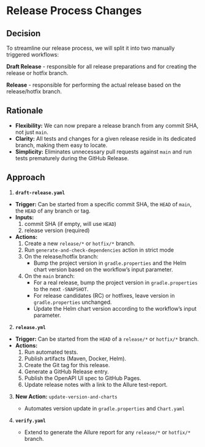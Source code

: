 # Release Process Changes

## Decision

To streamline our release process, we will split it into two manually triggered workflows:

**Draft Release** - responsible for all release preparations and for creating the release or hotfix branch.

**Release** - responsible for performing the actual release based on the release/hotfix branch.

## Rationale

- **Flexibility:** We can now prepare a release branch from any commit SHA, not just `main`.
- **Clarity:** All tests and changes for a given release reside in its dedicated branch, making them easy to locate.
- **Simplicity:** Eliminates unnecessary pull requests against `main` and run tests prematurely during the GitHub Release.


## Approach 

1. **`draft-release.yaml`**
- **Trigger:** Can be started from a specific commit SHA, the `HEAD` of `main`, the `HEAD` of any branch or tag.
- **Inputs:**
    1) commit SHA (if empty, will use `HEAD`)
    2) release version (required)
- **Actions:**
    1. Create a new `release/*` or `hotfix/*` branch.
    2. Run `generate-and-check-dependencies` action in strict mode
    3. On the release/hotfix branch:
        - Bump the project version in `gradle.properties` and the Helm chart version based on the workflow’s input parameter.
    4. On the `main` branch:
        - For a real release, bump the project version in `gradle.properties` to the next `-SNAPSHOT`.
        - For release candidates (RC) or hotfixes, leave version in `gradle.properties` unchanged.
        - Update the Helm chart version according to the workflow’s input parameter.

2. **`release.yml`**
- **Trigger:** Can be started from the `HEAD` of a `release/*` or `hotfix/*` branch.
- **Actions:**
    1) Run automated tests.
    2) Publish artifacts (Maven, Docker, Helm).
    3) Create the Git tag for this release.
    4) Generate a GitHub Release entry.
    5) Publish the OpenAPI UI spec to GitHub Pages.
    6) Update release notes with a link to the Allure test-report.

3. **New Action:** `update-version-and-charts`
    - Automates version update in `gradle.properties` and `Chart.yaml`

4. **`verify.yaml`**
    - Extend to generate the Allure report for any `release/*` or `hotfix/*` branch.
